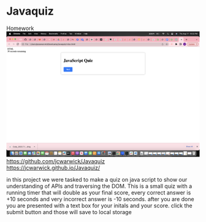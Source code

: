 # Javaquiz
Homework 
![image](./img/screenshot.png)
https://github.com/jcwarwick/Javaquiz
https://jcwarwick.github.io/Javaquiz/

 in this project we were tasked to make a quiz on java script to show our understanding of APIs and traversing the DOM. This is a small quiz with a running timer that will double as your final score, every correct answer is +10 seconds and very incorrect answer is -10 seconds. after you are done you are presented with a text box for your initals and your score. click the submit button and those will save to local storage 